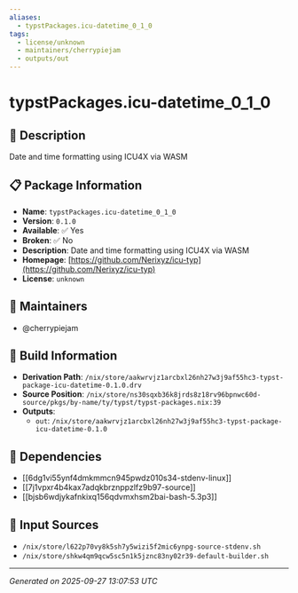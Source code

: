```yaml
---
aliases:
  - typstPackages.icu-datetime_0_1_0
tags:
  - license/unknown
  - maintainers/cherrypiejam
  - outputs/out
---
```


# typstPackages.icu-datetime_0_1_0

## 📝 Description

Date and time formatting using ICU4X via WASM

## 📋 Package Information

- **Name**: `typstPackages.icu-datetime_0_1_0`
- **Version**: `0.1.0`
- **Available**: ✅ Yes
- **Broken**: ✅ No
- **Description**: Date and time formatting using ICU4X via WASM
- **Homepage**: [https://github.com/Nerixyz/icu-typ](https://github.com/Nerixyz/icu-typ)
- **License**: `unknown`
## 👥 Maintainers

- @cherrypiejam


## 🔧 Build Information

- **Derivation Path**: `/nix/store/aakwrvjz1arcbxl26nh27w3j9af55hc3-typst-package-icu-datetime-0.1.0.drv`
- **Source Position**: `/nix/store/ns30sqxb36k8jrds8z18rv96bpnwc60d-source/pkgs/by-name/ty/typst/typst-packages.nix:39`
- **Outputs**:
  - `out`:  `/nix/store/aakwrvjz1arcbxl26nh27w3j9af55hc3-typst-package-icu-datetime-0.1.0`

## 🔗 Dependencies

- [[6dg1vi55ynf4dmkmmcn945pwdz010s34-stdenv-linux]]
- [[7j1vpxr4b4kax7adqkbrznppzlfz9b97-source]]
- [[bjsb6wdjykafnkixq156qdvmxhsm2bai-bash-5.3p3]]

## 📁 Input Sources

- `/nix/store/l622p70vy8k5sh7y5wizi5f2mic6ynpg-source-stdenv.sh`
- `/nix/store/shkw4qm9qcw5sc5n1k5jznc83ny02r39-default-builder.sh`

---
*Generated on 2025-09-27 13:07:53 UTC*
